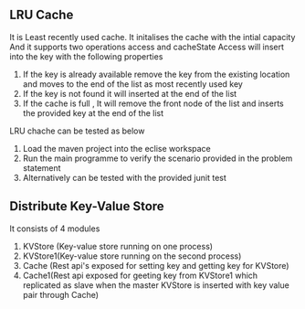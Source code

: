 LRU Cache
-----------------
It is Least recently used cache.
It initalises the cache with the intial capacity
And it supports two operations access and cacheState
Access will insert into the key with the following properties

1) If the key is already available remove the key from the existing location and moves to the end of the list as most recently used key
2) If the key is not found it will inserted at the end of the list
3) If the cache is full , It will remove the front node of the list and inserts the provided key at the end of the list

LRU chache can be tested as below
1) Load the maven project into the eclise workspace
2) Run the main programme to verify the scenario provided in the problem statement
3) Alternatively can be tested with the provided junit test 

Distribute Key-Value Store
--------------------------------
It consists of 4 modules 
1) KVStore (Key-value store running on one process)
2) KVStore1(Key-value store running on the second process)
3) Cache (Rest api's exposed for setting key and getting key for KVStore)
4) Cache1(Rest api exposed for geeting key from KVStore1 which replicated as slave when the master KVStore is inserted with key value pair through Cache)



